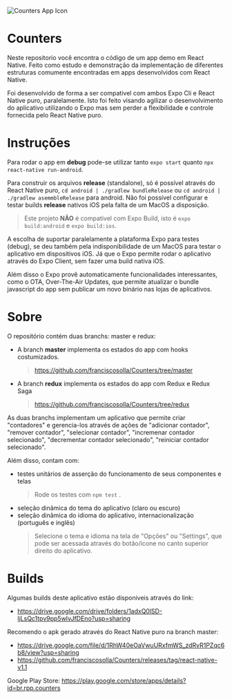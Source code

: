 ![Counters App Icon](https://drive.google.com/uc?export=view&id=18loPwcAHDr_6mRNr1ai49KZRpaPVjJmp )
#  Counters 

Neste repositorio você encontra o código de um app demo em React Native. Feito como estudo e demonstração da implementação de diferentes estruturas comumente encontradas em apps desenvolvidos com React Native.

Foi desenvolvido de forma a ser compativel com ambos Expo Cli e React Native puro, paralelamente. Isto foi feito visando agilizar o desenvolvimento do aplicativo utilizando o Expo mas sem perder a flexibilidade e controle fornecida pelo React Native puro.

# Instruções

Para rodar o app em **debug** pode-se utilizar tanto `expo start` quanto `npx react-native run-android`.

Para construir os arquivos **release** (standalone), só é possível através do React Native puro, `cd android | ./gradlew bundleRelease` ou `cd android | ./gradlew asemmbleRelease` para android. Não foi possível configurar e testar builds **release** nativos iOS pela falta de um MacOS a disposição.
> Este projeto **NÃO** é compativel com Expo Build, isto é `expo build:android` e `expo build:ios`.

A escolha de suportar paralelamente a plataforma Expo para testes (debug), se deu também pela indisponibilidade de um MacOS para testar o aplicativo em dispositivos iOS. Já que o Expo permite rodar o aplicativo através do Expo Client, sem fazer uma build nativa iOS.

Além disso o Expo provê automaticamente funcionalidades interessantes, como o OTA, Over-The-Air Updates, que permite atualizar o bundle javascript do app sem publicar um novo binário nas lojas de aplicativos.

# Sobre

O repositório contém duas branchs: master e redux:

- A branch **master** implementa os estados do app com hooks costumizados.
    > https://github.com/franciscosolla/Counters/tree/master
- A branch **redux** implementa os estados do app com Redux e Redux Saga
    > https://github.com/franciscosolla/Counters/tree/redux

As duas branchs implementam um aplicativo que permite criar "contadores" e gerencia-los através de ações de "adicionar contador", "remover contador", "selecionar contador", "incremenar contador selecionado", "decrementar contador selecionado", "reiniciar contador selecionado".

Além disso, contam com:
- testes unitários de asserção do funcionamento de seus componentes e telas
	>  Rode os testes com `npm test` .
- seleção dinâmica do tema do aplicativo (claro ou escuro)
- seleção dinâmica do idioma do aplicativo, internacionalização (português e inglês)
	> Selecione o tema e idioma na tela de "Opções" ou "Settings", que pode ser acessada através do botão/icone no canto superior direito do aplicativo.

# Builds

Algumas builds deste aplicativo estão disponiveis através do link:
- https://drive.google.com/drive/folders/1adxQ0lSD-ljLsQc1tpv9pp5wIvJfDEno?usp=sharing

Recomendo o apk gerado através do React Native puro na branch master:
- https://drive.google.com/file/d/1RhW40eOaVwuURxfmWS_zdRvR1PZqc6b8/view?usp=sharing
- https://github.com/franciscosolla/Counters/releases/tag/react-native-v1.1

Google Play Store:
https://play.google.com/store/apps/details?id=br.rpp.counters
